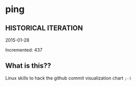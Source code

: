 # ping

## HISTORICAL ITERATION
2015-01-28

Incremented: 437

## What is this?? 
Linux skills to hack the github commit visualization chart `;-)`
